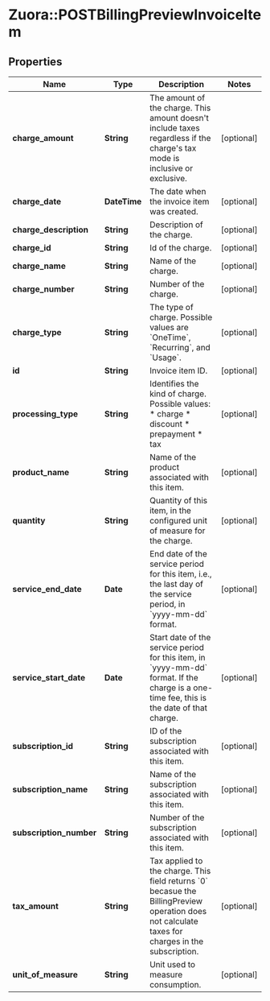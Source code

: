 # Zuora::POSTBillingPreviewInvoiceItem

## Properties
Name | Type | Description | Notes
------------ | ------------- | ------------- | -------------
**charge_amount** | **String** | The amount of the charge. This amount doesn&#39;t include taxes regardless if the charge&#39;s tax mode is inclusive or exclusive.  | [optional] 
**charge_date** | **DateTime** | The date when the invoice item was created.  | [optional] 
**charge_description** | **String** | Description of the charge.  | [optional] 
**charge_id** | **String** | Id of the charge.  | [optional] 
**charge_name** | **String** | Name of the charge.  | [optional] 
**charge_number** | **String** | Number of the charge.  | [optional] 
**charge_type** | **String** | The type of charge.   Possible values are &#x60;OneTime&#x60;, &#x60;Recurring&#x60;, and &#x60;Usage&#x60;.  | [optional] 
**id** | **String** | Invoice item ID.  | [optional] 
**processing_type** | **String** | Identifies the kind of charge.   Possible values: * charge * discount * prepayment * tax | [optional] 
**product_name** | **String** | Name of the product associated with this item.  | [optional] 
**quantity** | **String** | Quantity of this item, in the configured unit of measure for the charge.  | [optional] 
**service_end_date** | **Date** | End date of the service period for this item, i.e., the last day of the service period, in &#x60;yyyy-mm-dd&#x60; format.  | [optional] 
**service_start_date** | **Date** | Start date of the service period for this item, in &#x60;yyyy-mm-dd&#x60; format. If the charge is a one-time fee, this is the date of that charge.  | [optional] 
**subscription_id** | **String** | ID of the subscription associated with this item.  | [optional] 
**subscription_name** | **String** | Name of the subscription associated with this item.  | [optional] 
**subscription_number** | **String** | Number of the subscription associated with this item.  | [optional] 
**tax_amount** | **String** | Tax applied to the charge. This field returns &#x60;0&#x60; becasue the BillingPreview operation does not calculate taxes for charges in the subscription.  | [optional] 
**unit_of_measure** | **String** | Unit used to measure consumption.  | [optional] 


